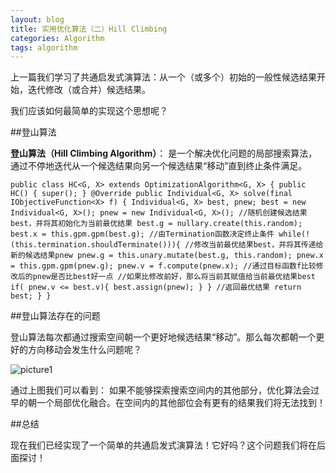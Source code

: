 ```yaml
---
layout: blog
title: 实用优化算法（二）Hill Climbing
categories: Algorithm
tags: algorithm
---
```

上一篇我们学习了共通启发式演算法：从一个（或多个）初始的一般性候选结果开始，迭代修改（或合并）候选结果。

我们应该如何最简单的实现这个思想呢？

##登山算法

**登山算法（Hill Climbing Algorithm）**： 是一个解决优化问题的局部搜索算法，通过不停地迭代从一个候选结果向另一个候选结果“移动”直到终止条件满足。

`public class HC<G, X> extends OptimizationAlgorithm<G, X> {
  public HC() {
    super();
  }
  @Override
  public Individual<G, X> solve(final IObjectiveFunction<X> f) {
	Individual<G, X> best, pnew;
	best = new Individual<G, X>();
	pnew = new Individual<G, X>();
	//随机创建候选结果best，并将其初始化为当前最优结果
	best.g = nullary.create(this.random);
	best.x = this.gpm.gpm(best.g);
	//由Termination函数决定终止条件
	while(!(this.termination.shouldTerminate())){
	  //修改当前最优结果best，并将其传递给新的候选结果pnew
	  pnew.g = this.unary.mutate(best.g, this.random);
	  pnew.x = this.gpm.gpm(pnew.g);
	  pnew.v = f.compute(pnew.x);
	  //通过目标函数f比较修改后的pnew是否比best好一点
	  //如果比修改前好，那么将当前其赋值给当前最优结果best
	  if( pnew.v <= best.v){
	  	best.assign(pnew);
	  }
	}
	//返回最优结果
	return best;
  }
}`

##登山算法存在的问题

登山算法每次都通过搜索空间朝一个更好地候选结果“移动”。那么每次都朝一个更好的方向移动会发生什么问题呢？

![picture1]({{site.blogimgurl}}/2014-10-12-01.png "negative problem")

通过上图我们可以看到： 如果不能够探索搜索空间内的其他部分，优化算法会过早的朝一个局部优化融合。在空间内的其他部位会有更有的结果我们将无法找到！

##总结

现在我们已经实现了一个简单的共通启发式演算法！它好吗？这个问题我们将在后面探讨！

